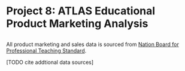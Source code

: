 # Project 8: ATLAS Educational Product Marketing Analysis

##

All product marketing and sales data is sourced from [Nation Board for Professional Teaching Standard](nbpts.org).

[TODO cite addtional data sources]

